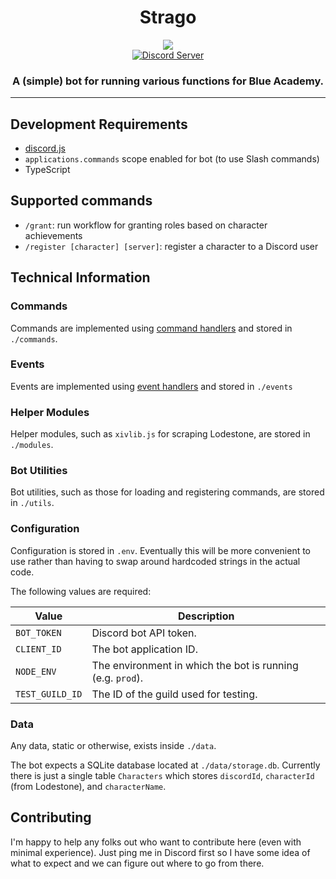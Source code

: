 <h1 align="center">Strago</h1>
<p align="center">
<img src="https://static.wikia.nocookie.net/finalfantasy/images/4/40/FFVI_Strago_Magus_Menu_iOS.png/revision/latest?cb=20140219011107"></br>
<a href="https://discord.gg/blueacademy"><img alt="Discord Server" src="https://img.shields.io/badge/Discord-7289DA?style=for-the-badge&logo=discord&logoColor=white"></a>
</p>
<h3 align="center">A (simple) bot for running various functions for Blue Academy.</h3>

---

## Development Requirements
- [discord.js](https://github.com/discordjs/discord.js)
- `applications.commands` scope enabled for bot (to use Slash commands)
- TypeScript

## Supported commands
- `/grant`: run workflow for granting roles based on character achievements
- `/register [character] [server]`: register a character to a Discord user

## Technical Information

### Commands
Commands are implemented using [command handlers](https://discordjs.guide/creating-your-bot/command-handling.html) and stored in `./commands`.

### Events
Events are implemented using [event handlers](https://discordjs.guide/creating-your-bot/event-handling.html) and stored in `./events`

### Helper Modules
Helper modules, such as `xivlib.js` for scraping Lodestone, are stored in `./modules`.

### Bot Utilities
Bot utilities, such as those for loading and registering commands, are stored in `./utils`.

### Configuration
Configuration is stored in `.env`. Eventually this will be more convenient to use rather than having to swap around hardcoded strings in the actual code.

The following values are required:

|Value          |Description|
|---------------|----------------------------------------------------------|
|`BOT_TOKEN`    |Discord bot API token.                                    |
|`CLIENT_ID`    |The bot application ID.                                   |
|`NODE_ENV`     |The environment in which the bot is running (e.g. `prod`).|
|`TEST_GUILD_ID`|The ID of the guild used for testing.                     |

### Data
Any data, static or otherwise, exists inside `./data`.

The bot expects a SQLite database located at `./data/storage.db`. Currently there is just a single table `Characters` which stores `discordId`, `characterId` (from Lodestone), and `characterName`.

## Contributing
I'm happy to help any folks out who want to contribute here (even with minimal experience). Just ping me in Discord first so I have some idea of what to expect and we can figure out where to go from there.